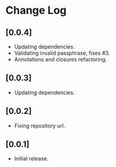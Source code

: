 # Change Log

## [0.0.4]

- Updating dependencies.
- Validating invalid passphrase, fixes #3.
- Annotations and closures refactoring.

## [0.0.3]

- Updating dependencies.

## [0.0.2]

- Fixing repository url.

## [0.0.1]

- Initial release.
